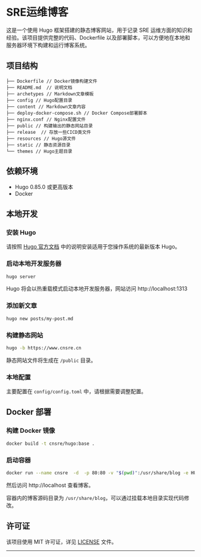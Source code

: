 
<!--
 * @Author: Wenlong Xue 
 * @Date: 2023-10-26 10:22:47
 * @LastEditors: Wenlong Xue 
 * @LastEditTime: 2023-11-06 15:06:17
 * @FilePath: /blog/README.md
 * @Description: 这是默认设置,请设置`customMade`, 打开koroFileHeader查看配置 进行设置: https://github.com/OBKoro1/koro1FileHeader/wiki/%E9%85%8D%E7%BD%AE
-->
# SRE运维博客

这是一个使用 Hugo 框架搭建的静态博客网站，用于记录 SRE 运维方面的知识和经验。该项目提供完整的代码、Dockerfile 以及部署脚本，可以方便地在本地和服务器环境下构建和运行博客系统。

## 项目结构

```
├── Dockerfile // Docker镜像构建文件
├── README.md  // 说明文档
├── archetypes // Markdown文章模板
├── config // Hugo配置目录
├── content // Markdown文章内容
├── deploy-docker-compose.sh // Docker Compose部署脚本
├── nginx.conf // Nginx配置文件
├── public // 构建输出的静态网站目录
├── release  // 存放一些CICD类文件
├── resources // Hugo源文件
├── static // 静态资源目录
└── themes // Hugo主题目录
```

## 依赖环境

- Hugo 0.85.0 或更高版本
- Docker

## 本地开发

### 安装 Hugo 

请按照 [Hugo 官方文档](https://gohugo.io/getting-started/installing/) 中的说明安装适用于您操作系统的最新版本 Hugo。

### 启动本地开发服务器

```bash
hugo server
```

Hugo 将会以热重载模式启动本地开发服务器，网站访问 http://localhost:1313 

### 添加新文章

```bash
hugo new posts/my-post.md
```

### 构建静态网站

```bash
hugo -b https://www.cnsre.cn
```

静态网站文件将生成在 `/public` 目录。

### 本地配置

主要配置在 `config/config.toml` 中，请根据需要调整配置。

## Docker 部署

### 构建 Docker 镜像

```bash
docker build -t cnsre/hugo:base .
```

### 启动容器

```bash
docker run --name cnsre  -d  -p 80:80 -v "$(pwd)":/usr/share/blog -e HUGO_BASE_URL=http://www.cnsre.cn  cnsre/hugo:base
```  

然后访问 http://localhost 查看博客。

容器内的博客源码目录为 `/usr/share/blog`，可以通过挂载本地目录实现代码修改。

## 许可证

该项目使用 MIT 许可证，详见 [LICENSE](/LICENSE) 文件。

----------